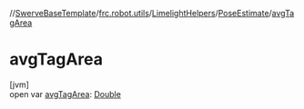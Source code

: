 //[SwerveBaseTemplate](../../../../index.md)/[frc.robot.utils](../../index.md)/[LimelightHelpers](../index.md)/[PoseEstimate](index.md)/[avgTagArea](avg-tag-area.md)

# avgTagArea

[jvm]\
open var [avgTagArea](avg-tag-area.md): [Double](https://kotlinlang.org/api/latest/jvm/stdlib/kotlin/-double/index.html)

